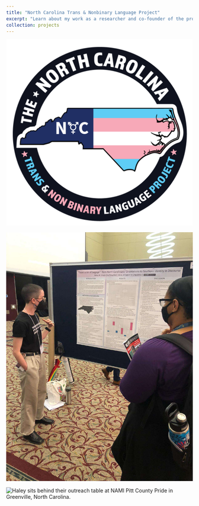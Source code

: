```yaml
---
title: "North Carolina Trans & Nonbinary Language Project"
excerpt: "Learn about my work as a researcher and co-founder of the project<br/><img src='/images/research/durham-pride.jpg'>"
collection: projects
---
```


![Logo for the North Carolina Trans and Nonbinary Language Project. Depicts the name for the project around a graphic of the state of North Carolina filled in with the trans pride flag colors.](/images/icons_logos/NCTNBP_logo.png)

![Haley talks about their research in front of their poster at the 2024 North Carolina State University Graduate Research Symposium.](/images/research/research-symposium-2024.jpg)

![Haley sits behind their outreach table at NAMI Pitt County Pride in Greenville, North Carolina.](/images/research/greenville_tabling_2024.jpg)